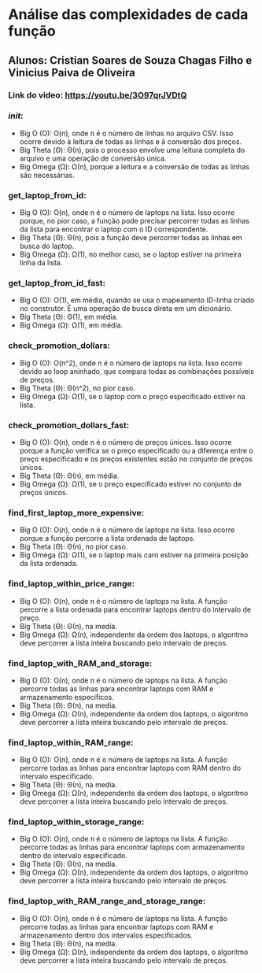 # Análise das complexidades de cada função
## Alunos: Cristian Soares de Souza Chagas Filho e Vinicius Paiva de Oliveira
### Link do video: https://youtu.be/3O97qrJVDtQ

### _init_:
* Big O (O): O(n), onde n é o número de linhas no arquivo CSV. Isso ocorre devido à leitura de todas as linhas e à conversão dos preços.
* Big Theta (Θ): Θ(n), pois o processo envolve uma leitura completa do arquivo e uma operação de conversão única.
* Big Omega (Ω): Ω(n), porque a leitura e a conversão de todas as linhas são necessárias.

### get_laptop_from_id:
* Big O (O): O(n), onde n é o número de laptops na lista. Isso ocorre porque, no pior caso, a função pode precisar percorrer todas as linhas da lista para encontrar o laptop com o ID correspondente.
* Big Theta (Θ): Θ(n), pois a função deve percorrer todas as linhas em busca do laptop.
* Big Omega (Ω): Ω(1), no melhor caso, se o laptop estiver na primeira linha da lista.

### get_laptop_from_id_fast:
* Big O (O): O(1), em média, quando se usa o mapeamento ID-linha criado no construtor. É uma operação de busca direta em um dicionário.
* Big Theta (Θ): Θ(1), em média.
* Big Omega (Ω): Ω(1), em média.

### check_promotion_dollars:
* Big O (O): O(n^2), onde n é o número de laptops na lista. Isso ocorre devido ao loop aninhado, que compara todas as combinações possíveis de preços.
* Big Theta (Θ): Θ(n^2), no pior caso.
* Big Omega (Ω): Ω(1), se o laptop com o preço especificado estiver na lista.

### check_promotion_dollars_fast:
* Big O (O): O(n), onde n é o número de preços únicos. Isso ocorre porque a função verifica se o preço especificado ou a diferença entre o preço especificado e os preços existentes estão no conjunto de preços únicos.
* Big Theta (Θ): Θ(n), em média.
* Big Omega (Ω): Ω(1), se o preço especificado estiver no conjunto de preços únicos.

### find_first_laptop_more_expensive:
* Big O (O): O(n), onde n é o número de laptops na lista. Isso ocorre porque a função percorre a lista ordenada de laptops.
* Big Theta (Θ): Θ(n), no pior caso.
* Big Omega (Ω): Ω(1), se o laptop mais caro estiver na primeira posição da lista ordenada.

### find_laptop_within_price_range:
* Big O (O): O(n), onde n é o número de laptops na lista. A função percorre a lista ordenada para encontrar laptops dentro do intervalo de preço.
* Big Theta (Θ): Θ(n), na media.
* Big Omega (Ω): Ω(n), independente da ordem dos laptops, o algoritmo deve percorrer a lista inteira buscando pelo intervalo de preços.

### find_laptop_with_RAM_and_storage:
* Big O (O): O(n), onde n é o número de laptops na lista. A função percorre todas as linhas para encontrar laptops com RAM e armazenamento específicos.
* Big Theta (Θ): Θ(n), na media.
* Big Omega (Ω): Ω(n), independente da ordem dos laptops, o algoritmo deve percorrer a lista inteira buscando pelo intervalo de preços.

### find_laptop_within_RAM_range:
* Big O (O): O(n), onde n é o número de laptops na lista. A função percorre todas as linhas para encontrar laptops com RAM dentro do intervalo especificado.
* Big Theta (Θ): Θ(n), na media.
* Big Omega (Ω): Ω(n), independente da ordem dos laptops, o algoritmo deve percorrer a lista inteira buscando pelo intervalo de preços.

### find_laptop_within_storage_range:
* Big O (O): O(n), onde n é o número de laptops na lista. A função percorre todas as linhas para encontrar laptops com armazenamento dentro do intervalo especificado.
* Big Theta (Θ): Θ(n), na media.
* Big Omega (Ω): Ω(n), independente da ordem dos laptops, o algoritmo deve percorrer a lista inteira buscando pelo intervalo de preços.

### find_laptop_with_RAM_range_and_storage_range:
* Big O (O): O(n), onde n é o número de laptops na lista. A função percorre todas as linhas para encontrar laptops com RAM e armazenamento dentro dos intervalos especificados.
* Big Theta (Θ): Θ(n), na media.
* Big Omega (Ω): Ω(n), independente da ordem dos laptops, o algoritmo deve percorrer a lista inteira buscando pelo intervalo de preços.
